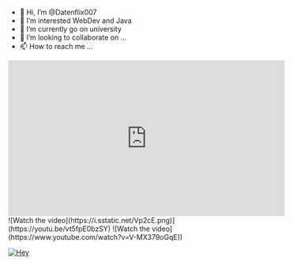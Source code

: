 - 👋 Hi, I’m @Datenflix007
- 👀 I’m interested WebDev and Java
- 🌱 I’m currently go on university
- 💞️ I’m looking to collaborate on ...
- 📫 How to reach me ...
<!---
Datenflix007/Datenflix007 is a ✨ special ✨ repository because its `README.md` (this file) appears on your GitHub profile.
You can click the Preview link to take a look at your changes.
--->
<iframe width="560" height="315" src="https://www.youtube.com/embed/V-MX379oGqE?si=fx0GZedU3FAAOdRB&amp;controls=0" title="YouTube video player" frameborder="0" allow="accelerometer; autoplay; clipboard-write; encrypted-media; gyroscope; picture-in-picture; web-share" referrerpolicy="strict-origin-when-cross-origin" allowfullscreen></iframe>
![Watch the video](https://i.sstatic.net/Vp2cE.png)](https://youtu.be/vt5fpE0bzSY)
![Watch the video](https://www.youtube.com/watch?v=V-MX379oGqE))

[![Hey](https://youutube.com/vi/V-MX379oGqE/0.jpg)](https://www.youtube.com/watch?v=V-MX379oGqE)
